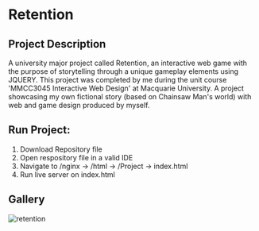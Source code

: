 # Retention

## Project Description

A university major project called Retention, an interactive web game with the purpose of storytelling through a unique gameplay elements using JQUERY. This project was completed by me during the unit course 'MMCC3045 Interactive Web Design' at Macquarie University. A project showcasing my own fictional story (based on Chainsaw Man's world) with web and game design produced by myself.



## Run Project:
1. Download Repository file
2. Open respository file in a valid IDE
3. Navigate to /nginx -> /html -> /Project -> index.html
4. Run live server on index.html

## Gallery 
![retention](https://user-images.githubusercontent.com/69235038/198503112-4b37de7c-78fb-487d-856d-a220db5659f5.JPG)
